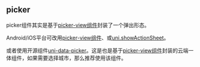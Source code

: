 ## picker

<!-- UTSCOMJSON.picker.description -->

<!-- UTSCOMJSON.picker.compatibility -->

picker组件其实是基于[picker-view组件](picker-view.md)封装了一个弹出形态。

Android/iOS平台可改用[picker-view组件](picker-view.md)、或[uni.showActionSheet](../api/action-sheet.md)。

或者使用开源组件[uni-data-picker](https://ext.dcloud.net.cn/plugin?id=3796)。这是也是基于[picker-view组件](picker-view.md)封装的云端一体组件，如果需要选择城市，那么推荐使用该组件。

<!-- UTSCOMJSON.picker.attribute -->

<!-- UTSCOMJSON.picker.event -->

<!-- UTSCOMJSON.picker.component_type -->

<!-- UTSCOMJSON.picker.children -->

<!-- UTSCOMJSON.picker.example -->

<!-- UTSCOMJSON.picker.reference -->

